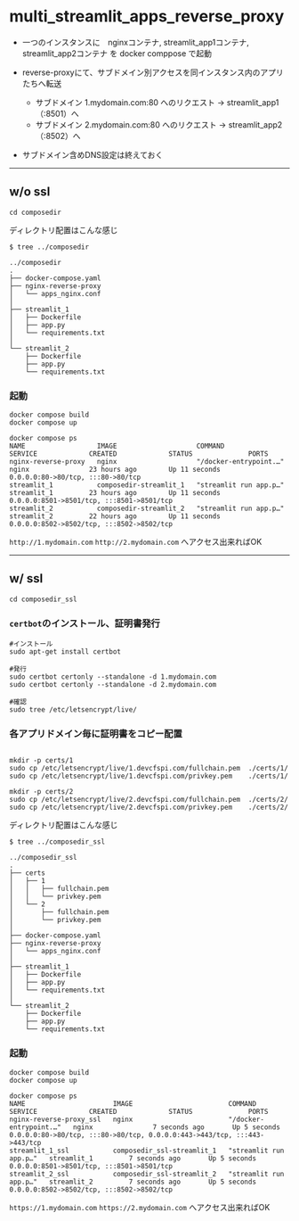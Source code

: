 # multi_streamlit_apps_reverse_proxy


- 一つのインスタンスに　nginxコンテナ, streamlit_app1コンテナ, streamlit_app2コンテナ を docker comppose で起動

 
- reverse-proxyにて、サブドメイン別アクセスを同インスタンス内のアプリたちへ転送

  - サブドメイン 1.mydomain.com:80 へのリクエスト	->	streamlit_app1（:8501）へ
  - サブドメイン 2.mydomain.com:80 へのリクエスト	->	streamlit_app2（:8502）へ

* サブドメイン含めDNS設定は終えておく

---


## w/o ssl 
```shell
cd composedir
```

ディレクトリ配置はこんな感じ
```shell
$ tree ../composedir

../composedir
.
├── docker-compose.yaml
├── nginx-reverse-proxy
│   └── apps_nginx.conf
│
├── streamlit_1
│   ├── Dockerfile
│   ├── app.py
│   └── requirements.txt
│
└── streamlit_2
    ├── Dockerfile
    ├── app.py
    └── requirements.txt
```

### 起動
```shell
docker compose build
docker compose up
```
```
docker compose ps
NAME                  IMAGE                    COMMAND                  SERVICE             CREATED             STATUS              PORTS
nginx-reverse-proxy   nginx                    "/docker-entrypoint.…"   nginx               23 hours ago        Up 11 seconds       0.0.0.0:80->80/tcp, :::80->80/tcp
streamlit_1           composedir-streamlit_1   "streamlit run app.p…"   streamlit_1         23 hours ago        Up 11 seconds       0.0.0.0:8501->8501/tcp, :::8501->8501/tcp
streamlit_2           composedir-streamlit_2   "streamlit run app.p…"   streamlit_2         22 hours ago        Up 11 seconds       0.0.0.0:8502->8502/tcp, :::8502->8502/tcp
```

 `http://1.mydomain.com`
 `http://2.mydomain.com`
へアクセス出来ればOK


---
## w/ ssl 
```shell
cd composedir_ssl
```

### `certbot`のインストール、証明書発行

```shell
#インストール
sudo apt-get install certbot

#発行
sudo certbot certonly --standalone -d 1.mydomain.com
sudo certbot certonly --standalone -d 2.mydomain.com

#確認
sudo tree /etc/letsencrypt/live/

```



### 各アプリドメイン毎に証明書をコピー配置

```shell

mkdir -p certs/1
sudo cp /etc/letsencrypt/live/1.devcfspi.com/fullchain.pem  ./certs/1/
sudo cp /etc/letsencrypt/live/1.devcfspi.com/privkey.pem    ./certs/1/

mkdir -p certs/2
sudo cp /etc/letsencrypt/live/2.devcfspi.com/fullchain.pem  ./certs/2/
sudo cp /etc/letsencrypt/live/2.devcfspi.com/privkey.pem    ./certs/2/

```

ディレクトリ配置はこんな感じ
```shell
$ tree ../composedir_ssl

../composedir_ssl
.
├── certs
│   ├── 1
│   │   ├── fullchain.pem
│   │   └── privkey.pem
│   └── 2
│       ├── fullchain.pem
│       └── privkey.pem
│
├── docker-compose.yaml
├── nginx-reverse-proxy
│   └── apps_nginx.conf
│
├── streamlit_1
│   ├── Dockerfile
│   ├── app.py
│   └── requirements.txt
│
└── streamlit_2
    ├── Dockerfile
    ├── app.py
    └── requirements.txt
```


### 起動
```shell
docker compose build
docker compose up
```
```
docker compose ps
NAME                      IMAGE                        COMMAND                  SERVICE             CREATED             STATUS              PORTS
nginx-reverse-proxy_ssl   nginx                        "/docker-entrypoint.…"   nginx               7 seconds ago       Up 5 seconds        0.0.0.0:80->80/tcp, :::80->80/tcp, 0.0.0.0:443->443/tcp, :::443->443/tcp
streamlit_1_ssl           composedir_ssl-streamlit_1   "streamlit run app.p…"   streamlit_1         7 seconds ago       Up 5 seconds        0.0.0.0:8501->8501/tcp, :::8501->8501/tcp
streamlit_2_ssl           composedir_ssl-streamlit_2   "streamlit run app.p…"   streamlit_2         7 seconds ago       Up 5 seconds        0.0.0.0:8502->8502/tcp, :::8502->8502/tcp
```

`https://1.mydomain.com`
`https://2.mydomain.com`
へアクセス出来ればOK
